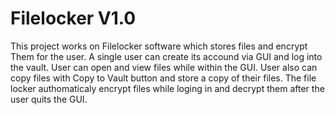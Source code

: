 # Filelocker V1.0
This project works on Filelocker software which stores files and encrypt Them for the user.
A single user can create its accound via GUI and log into the vault.
User can open and view files while within the GUI.
User also can copy files with Copy to Vault button and store a copy of their files.
The file locker authomaticaly encrypt files while loging in and decrypt them after the user quits the GUI.
